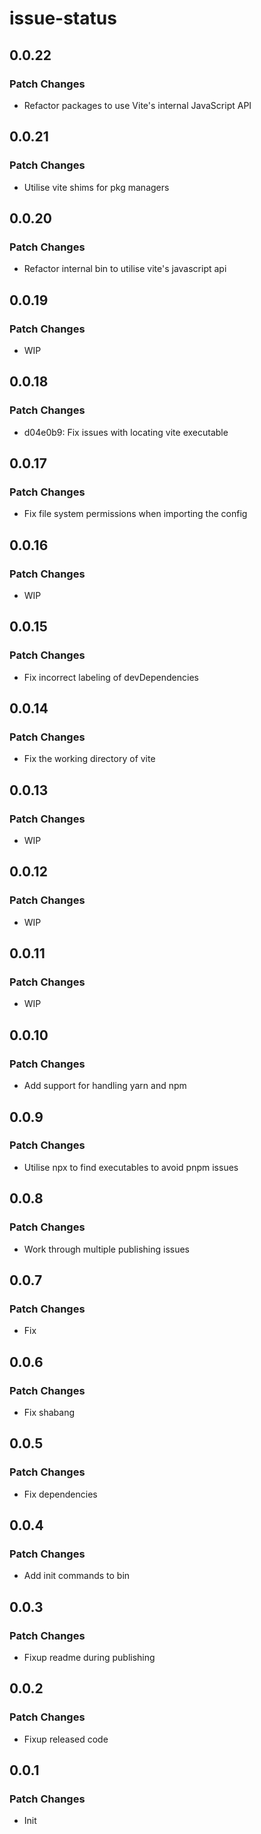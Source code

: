 # issue-status

## 0.0.22

### Patch Changes

- Refactor packages to use Vite's internal JavaScript API

## 0.0.21

### Patch Changes

- Utilise vite shims for pkg managers

## 0.0.20

### Patch Changes

- Refactor internal bin to utilise vite's javascript api

## 0.0.19

### Patch Changes

- WIP

## 0.0.18

### Patch Changes

- d04e0b9: Fix issues with locating vite executable

## 0.0.17

### Patch Changes

- Fix file system permissions when importing the config

## 0.0.16

### Patch Changes

- WIP

## 0.0.15

### Patch Changes

- Fix incorrect labeling of devDependencies

## 0.0.14

### Patch Changes

- Fix the working directory of vite

## 0.0.13

### Patch Changes

- WIP

## 0.0.12

### Patch Changes

- WIP

## 0.0.11

### Patch Changes

- WIP

## 0.0.10

### Patch Changes

- Add support for handling yarn and npm

## 0.0.9

### Patch Changes

- Utilise npx to find executables to avoid pnpm issues

## 0.0.8

### Patch Changes

- Work through multiple publishing issues

## 0.0.7

### Patch Changes

- Fix

## 0.0.6

### Patch Changes

- Fix shabang

## 0.0.5

### Patch Changes

- Fix dependencies

## 0.0.4

### Patch Changes

- Add init commands to bin

## 0.0.3

### Patch Changes

- Fixup readme during publishing

## 0.0.2

### Patch Changes

- Fixup released code

## 0.0.1

### Patch Changes

- Init
